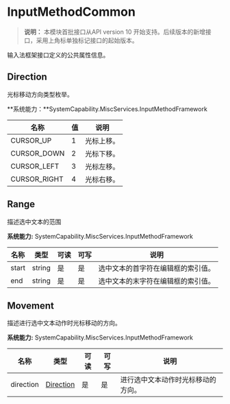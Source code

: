 # InputMethodCommon

> **说明：**
> 本模块首批接口从API version 10 开始支持。后续版本的新增接口，采用上角标单独标记接口的起始版本。

输入法框架接口定义的公共属性信息。

## Direction

光标移动方向类型枚举。

**系统能力：**SystemCapability.MiscServices.InputMethodFramework

| 名称         | 值   | 说明       |
| ------------ | ---- | ---------- |
| CURSOR_UP    | 1    | 光标上移。 |
| CURSOR_DOWN  | 2    | 光标下移。 |
| CURSOR_LEFT  | 3    | 光标左移。 |
| CURSOR_RIGHT | 4    | 光标右移。 |

## Range

描述选中文本的范围

 **系统能力:**  SystemCapability.MiscServices.InputMethodFramework

| 名称  | 类型   | 可读 | 可写 | 说明                               |
| ----- | ------ | ---- | ---- | ---------------------------------- |
| start | string | 是   | 是   | 选中文本的首字符在编辑框的索引值。 |
| end   | string | 是   | 是   | 选中文本的末字符在编辑框的索引值。 |

## Movement

描述进行选中文本动作时光标移动的方向。

 **系统能力:** SystemCapability.MiscServices.InputMethodFramework

| 名称      | 类型                    | 可读 | 可写 | 说明                               |
| --------- | ----------------------- | ---- | ---- | ---------------------------------- |
| direction | [Direction](#Direction) | 是   | 是   | 进行选中文本动作时光标移动的方向。 |

